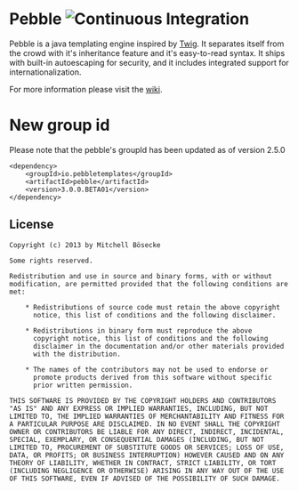 # Pebble ![Continuous Integration](https://api.travis-ci.org/PebbleTemplates/pebble.svg?branch=master)

Pebble is a java templating engine inspired by [Twig](http://twig.sensiolabs.org/). It separates itself from the crowd with it's inheritance feature and it's easy-to-read syntax. It ships with built-in autoescaping for security, and it includes integrated support for internationalization.

For more information please visit the [wiki](https://github.com/PebbleTemplates/pebble/wiki).

# New group id
Please note that the pebble's groupId has been updated as of version 2.5.0
```
<dependency>
	<groupId>io.pebbletemplates</groupId>
	<artifactId>pebble</artifactId>
	<version>3.0.0.BETA01</version>
</dependency>
```

## License

    Copyright (c) 2013 by Mitchell Bösecke

    Some rights reserved.

    Redistribution and use in source and binary forms, with or without
    modification, are permitted provided that the following conditions are
    met:
    
        * Redistributions of source code must retain the above copyright
          notice, this list of conditions and the following disclaimer.
    
        * Redistributions in binary form must reproduce the above
          copyright notice, this list of conditions and the following
          disclaimer in the documentation and/or other materials provided
          with the distribution.
    
        * The names of the contributors may not be used to endorse or
          promote products derived from this software without specific
          prior written permission.
    
    THIS SOFTWARE IS PROVIDED BY THE COPYRIGHT HOLDERS AND CONTRIBUTORS
    "AS IS" AND ANY EXPRESS OR IMPLIED WARRANTIES, INCLUDING, BUT NOT
    LIMITED TO, THE IMPLIED WARRANTIES OF MERCHANTABILITY AND FITNESS FOR
    A PARTICULAR PURPOSE ARE DISCLAIMED. IN NO EVENT SHALL THE COPYRIGHT
    OWNER OR CONTRIBUTORS BE LIABLE FOR ANY DIRECT, INDIRECT, INCIDENTAL,
    SPECIAL, EXEMPLARY, OR CONSEQUENTIAL DAMAGES (INCLUDING, BUT NOT
    LIMITED TO, PROCUREMENT OF SUBSTITUTE GOODS OR SERVICES; LOSS OF USE,
    DATA, OR PROFITS; OR BUSINESS INTERRUPTION) HOWEVER CAUSED AND ON ANY
    THEORY OF LIABILITY, WHETHER IN CONTRACT, STRICT LIABILITY, OR TORT
    (INCLUDING NEGLIGENCE OR OTHERWISE) ARISING IN ANY WAY OUT OF THE USE
    OF THIS SOFTWARE, EVEN IF ADVISED OF THE POSSIBILITY OF SUCH DAMAGE.
